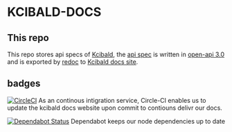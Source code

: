 # KCIBALD-DOCS
## This repo
This repo stores api specs of [Kcibald](https://www.kcibald.com), 
the [api spec](api.json) is written in [open-api 3.0](https://github.com/OAI/OpenAPI-Specification/blob/master/versions/3.0.0.md) 
and is exported by [redoc](https://github.com/Redocly/redoc) 
to [Kcibald docs site](https://docs.kcibald.com).

## badges
[![CircleCI](https://circleci.com/gh/FirePillow/kcibald-docs.svg?style=svg)](https://circleci.com/gh/FirePillow/kcibald-docs)
As an continous intigration service, Circle-CI enables us to update the kcibald docs website upon commit to contiouns delivr our docs.

[![Dependabot Status](https://api.dependabot.com/badges/status?host=github&repo=FirePillow/kcibald-docs)](https://dependabot.com)
Dependabot keeps our node dependencies up to date
